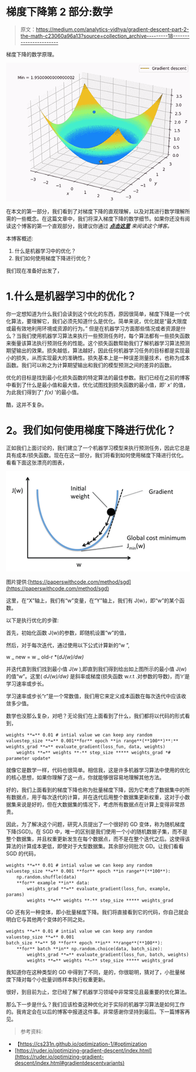 # 梯度下降第 2 部分:数学

> 原文：<https://medium.com/analytics-vidhya/gradient-descent-part-2-the-math-c23060a96a13?source=collection_archive---------18----------------------->

梯度下降的数学原理。

![](img/a468e616762ff0bc55d256cc55fa1fda.png)

在本文的第一部分，我们看到了对梯度下降的直观理解，以及对其进行数学理解所需的一些概念。在这篇文章中，我们将深入梯度下降的数学细节。如果你还没有阅读这个博客的第一个直观部分，我建议你通过 [***点击这里***](https://harshjadhav100.medium.com/gradient-descent-part-1-the-intuition-a154a6d43c2e) *来阅读这个博客。*

本博客概述:

1.  什么是机器学习中的优化？
2.  我们如何使用梯度下降进行优化？

我们现在准备好出发了，

# 1.什么是机器学习中的优化？

你一定想知道为什么我们会读到这个优化的东西，原因很简单，梯度下降是一个优化算法，要理解它，我们必须先知道什么是优化。简单来说，优化就是“最大限度或最有效地利用环境或资源的行为。” 但是在机器学习方面那些情况或者资源是什么？当我们使用机器学习算法来执行一些预测任务时，每个算法都有一些损失函数来衡量该算法执行预测任务的性能。这个损失函数帮助我们了解机器学习算法预测期望输出的效果。损失越低，算法越好，因此任何机器学习任务的目标都是实现最小的损失，从而实现最大的准确性。损失基本上是一种误差测量技术，也称为成本函数。我们可以称之为计算期望输出和我们的模型预测之间的差异的函数。

优化的目标是找到最小化损失函数的特定算法的最佳参数。我们已经在之前的博客中看到了什么是最小值和最大值，优化试图找到损失函数的最小值，即' *x'* 的值，为此我们得到了' *f(x)* '的最小值。

酷，这并不复杂。

# **2。我们如何使用梯度下降进行优化？**

正如我们上面讨论的，我们建立了一个机器学习模型来执行预测任务，因此它总是具有成本/损失函数。现在在这一部分，我们将看到如何使用梯度下降进行优化。看看下面这张漂亮的图表，

![](img/d9eb4b9cb7887622a63cd7c0f4139225.png)

图片提供:[https://paperswithcode.com/method/sgd](https://paperswithcode.com/method/sgd)

这里，在“X”轴上，我们有“w”变量，在“Y”轴上，我们有 J(w)，即“w”的某个函数。

以下是执行优化的步骤:

首先，初始化函数 J(w)的参数，即随机设置“w”的值，

然后，对于每次迭代，通过使用以下公式计算新的“w ”,

w _ new = w _ old-r *(*dJ(w)/dw)*

并迭代直到我们找到最小值 J(w ),即直到我们得到给出如上图所示的最小值 J(w)的值“w”。这里( *dJ(w)/dw)* 是斜率或梯度(损失函数 w.r.t .对参数的导数)，而‘r’是学习速率或步长。

学习速率或步长“r”是一个常数值，我们用它来定义成本函数在每次迭代中应该收敛多少值。

数学也没那么复杂，对吧？无论我们在上面看到了什么，我们都将以代码的形式看到，

```
weights **=** 0.01 # intial value we can keep any random valuestep_size **=** 0.001**for** epoch **in range**(**100**)**:** weights_grad **=** evaluate_gradient(loss_fun, data, weights)
    weights **=** weights **-** step_size ***** weights_grad *# parameter update*
```

就像它是数学一样，代码也很简单。相信我，这是许多机器学习算法中使用的优化的核心思想，如果你理解了这一点，你就能够很容易地理解其他方法。

好的，我们上面看到的梯度下降也称为批量梯度下降，因为它考虑了数据集中的所有数据点，用于每次迭代的计算，并在迭代后用整个数据集更新权重，这对于小数据集来说是好的，但在大数据集的情况下，考虑所有数据点在计算上变得非常昂贵。

因此，为了解决这个问题，研究人员提出了一个很好的 GD 变体，称为随机梯度下降(SGD)。在 SGD 中，唯一的区别是我们使用一个小的随机数据子集，而不是整个数据集，并且权重更新发生在每个数据点，而不是在整个迭代之后。这使得该算法的计算成本更低，即使对于大型数据集。其余部分同批次 GD。让我们看看 SGD 的代码，

```
weights **=** 0.01 # intial value we can keep any random valuestep_size **=** 0.001 **for** epoch **in range**(**100**):   
    np.random.shuffle(data)   
    **for** example **in** data:     
        weights_grad **=** evaluate_gradient(loss_fun, example, params)
        weights **=** weights **-** step_size ***** weights_grad
```

GD 还有另一种变体，即小批量梯度下降。我们将直接看到它的代码，你自己就会明白它与其他两个变体的不同之处。

```
weights **=** 0.01 # intial value we can keep any random valuestep_size **=** 0.001
batch_size **=** 50 **for** epoch **in** **range**(**100**):
    **for** batch **in** np.random.choice(data, batch_size): 
        weights_grad **=** evaluate_gradient(loss_fun, batch, weights)
        weights **=** weights **—** step_size ***** weights_grad
```

我知道你在这种类型的 GD 中得到了不同，是的，你很聪明，猜对了，小批量梯度下降对每个小批量训练样本执行权重更新。

很好，到目前为止，您已经了解了机器学习领域中非常常见且最重要的优化算法。

那么下一步是什么？我们应该检查这种优化对于实际的机器学习算法是如何工作的。我肯定会在以后的博客中报道这件事。非常感谢你坚持到最后。下一篇博客再见。

> 参考资料:

*   【https://cs231n.github.io/optimization-1/#optimization 
*   [https://ruder.io/optimizing-gradient-descent/index.html](https://ruder.io/optimizing-gradient-descent/index.html#gradientdescentvariants)